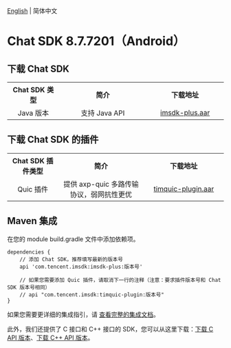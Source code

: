 [English](./README.md) | 简体中文

# Chat SDK 8.7.7201（Android）

## 下载 Chat SDK

<table >
  <tr>
    <th width="220px" style="text-align:center">Chat SDK 类型</th>
    <th width="440px" style="text-align:center">简介</th>
    <th width="340px" style="text-align:center">下载地址</th>
  </tr>

  <tr >
     <td style="text-align:center">Java 版本</td>
     <td style="text-align:center">支持 Java API</td>
     <td style="text-align:center"><a href="https://im.sdk.qcloud.com/download/plus/8.7.7201/imsdk-plus-8.7.7201.aar">imsdk-plus.aar</a></td>
  </tr>
</table>

## 下载 Chat SDK 的插件

<table >
  <tr>
    <th width="220px" style="text-align:center">Chat SDK 插件类型</th>
    <th width="440px" style="text-align:center">简介</th>
    <th width="340px" style="text-align:center">下载地址</th>
  </tr>

  <tr >
     <td style="text-align:center">Quic 插件</td>
     <td style="text-align:center">提供 axp-quic 多路传输协议，弱网抗性更优</td>
     <td style="text-align:center"><a href="https://im.sdk.qcloud.com/download/plus/8.7.7201/timquic-plugin-8.7.7201.aar">timquic-plugin.aar</a></td>
  </tr>
</table>


## Maven 集成
在您的 module build.gradle 文件中添加依赖项。
```
dependencies {
    // 添加 Chat SDK，推荐填写最新的版本号
    api 'com.tencent.imsdk:imsdk-plus:版本号'

    // 如果您需要添加 Quic 插件，请取消下一行的注释（注意：要求插件版本号和 Chat SDK 版本号相同）
    // api "com.tencent.imsdk:timquic-plugin:版本号"
}
```

如果您需要更详细的集成指引，请 [查看完整的集成文档](https://trtc.io/zh/document/34306)。

此外，我们还提供了 C 接口和 C++ 接口的 SDK，您可以从这里下载：[下载 C API 版本](https://im.sdk.qcloud.com/download/plus/8.7.7201/cross_platform/ImSDK_Android_C_8.7.7201.zip)、[下载 C++ API 版本](https://im.sdk.qcloud.com/download/plus/8.7.7201/cross_platform/ImSDK_Android_CPP_8.7.7201.zip)。
